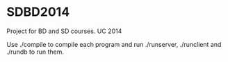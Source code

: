 SDBD2014
========

Project for BD and SD courses. UC 2014

Use ./compile to compile each program and run ./runserver, ./runclient and ./rundb to run them.


